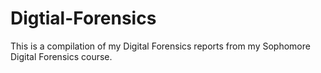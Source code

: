 # Digtial-Forensics

This is a compilation of my Digital Forensics reports from my Sophomore Digital Forensics course.
